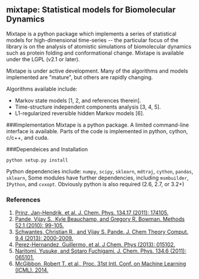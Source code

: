 ## mixtape: Statistical models for Biomolecular Dynamics

Mixtape is a python package which implements a series of statistical models for high-dimensional time-series -- the particular focus of the library is on the  analysis of atomistic simulations of biomolecular dynamics such as protein folding and conformational change. Mixtape is available under the LGPL (v2.1 or later).

Mixtape is under active development. Many of the algorithms and models implemented are "mature", but others are rapidly changing.

Algorithms available include:

- Markov state models [1, 2, and references therein].
- Time-structure independent components analysis [3, 4, 5].
- L1-regularized reversible hidden Markov models [6].


###Implementation
Mixtape is a python package. A limited command-line interface is available.
Parts of the code is implemented in python, cython, c/c++, and cuda.

###Dependeices and Installation

```
python setup.py install
```

Python dependencies include: `numpy`, `scipy`, `sklearn`, `mdtraj`, `cython`, `pandas`, `sklearn`,  Some modules have further dependencies, including `msmbuilder`, `IPython`, and `cvxopt`. Obviously python is also required (2.6, 2.7, or 3.2+)

### References
1. [Prinz, Jan-Hendrik, et al. J. Chem. Phys. 134.17 (2011): 174105.](http://dx.doi.org/10.1063/1.3565032)
2. [Pande, Vijay S., Kyle Beauchamp, and Gregory R. Bowman. Methods 52.1 (2010): 99-105.](http://dx.doi.org/10.1016/j.ymeth.2010.06.002)
3. [Schwantes, Christian R., and Vijay S. Pande. J. Chem Theory Comput. 9.4 (2013): 2000-2009.](http://dx.doi.org/10.1021/ct300878a)
4. [Perez-Hernandez, Guillermo, et al. J Chem. Phys (2013): 015102.](http://dx.doi.org/10.1063/1.4811489)
5. [Naritomi, Yusuke, and Sotaro Fuchigami. J. Chem. Phys. 134.6 (2011): 065101.](http://dx.doi.org/10.1063/1.3554380)
6. [McGibbon, Robert T. et al., Proc. 31st Intl. Conf. on Machine Learning (ICML). 2014.](http://arxiv.org/abs/1405.1444)

